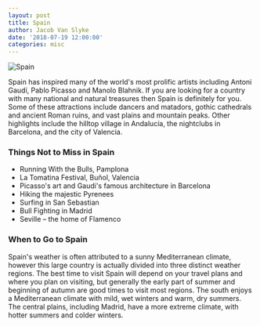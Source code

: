 ```yaml
---
layout: post
title: Spain
author: Jacob Van Slyke
date: '2018-07-19 12:00:00'
categories: misc
---
```


![Spain](https://live.staticflickr.com/4816/30995965567_b6a5d318e3_c.jpg)

Spain has inspired many of the world's most prolific artists including Antoni Gaudí, Pablo Picasso and Manolo Blahnik. If you are looking for a country with many national and natural treasures then Spain is definitely for you. Some of these attractions include dancers and matadors, gothic cathedrals and ancient Roman ruins, and vast plains and mountain peaks. Other highlights include the hilltop village in Andalucía, the nightclubs in Barcelona, and the city of Valencia.

### Things Not to Miss in Spain
 * Running With the Bulls, Pamplona
 * La Tomatina Festival, Buñol, Valencia
 * Picasso's art and Gaudi's famous architecture in Barcelona
 * Hiking the majestic Pyrenees
 * Surfing in San Sebastian
 * Bull Fighting in Madrid
 * Seville – the home of Flamenco

### When to Go to Spain
Spain's weather is often attributed to a sunny Mediterranean climate, however this large country is actually divided into three distinct weather regions. The best time to visit Spain will depend on your travel plans and where you plan on visiting, but generally the early part of summer and beginning of autumn are good times to visit most regions. The south enjoys a Mediterranean climate with mild, wet winters and warm, dry summers. The central plains, including Madrid, have a more extreme climate, with hotter summers and colder winters.
